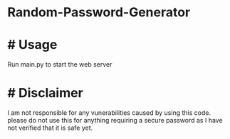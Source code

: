 # Random-Password-Generator
# # Usage
Run main.py to start the web server
# # Disclaimer
I am not responsible for any vunerabilities caused by using this code. please do not use this for anything requiring a secure password as I have not verified that it is safe yet.